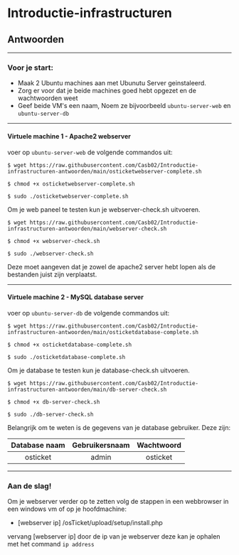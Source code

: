 # Introductie-infrastructuren

## Antwoorden

---

### Voor je start:

- Maak 2 Ubuntu machines aan met Ubunutu Server geinstaleerd.
- Zorg er voor dat je beide machines goed hebt opgezet en de wachtwoorden weet
- Geef beide VM's een naam, Noem ze bijvoorbeeld `ubuntu-server-web` en `ubuntu-server-db`
---

#### Virtuele machine 1 - Apache2 webserver

voer op `ubuntu-server-web` de volgende commandos uit:

    $ wget https://raw.githubusercontent.com/Casb02/Introductie-infrastructuren-antwoorden/main/osticketwebserver-complete.sh

    $ chmod +x osticketwebserver-complete.sh
    
    $ sudo ./osticketwebserver-complete.sh

Om je web paneel te testen kun je webserver-check.sh uitvoeren.

    $ wget https://raw.githubusercontent.com/Casb02/Introductie-infrastructuren-antwoorden/main/webserver-check.sh

    $ chmod +x webserver-check.sh
    
    $ sudo ./webserver-check.sh

Deze moet aangeven dat je zowel de apache2 server hebt lopen als de bestanden juist zijn verplaatst.

---

#### Virtuele machine 2 - MySQL database server

voer op `ubuntu-server-db` de volgende commandos uit:

    $ wget https://raw.githubusercontent.com/Casb02/Introductie-infrastructuren-antwoorden/main/osticketdatabase-complete.sh

    $ chmod +x osticketdatabase-complete.sh
    
    $ sudo ./osticketdatabase-complete.sh

Om je database te testen kun je database-check.sh uitvoeren.

    $ wget https://raw.githubusercontent.com/Casb02/Introductie-infrastructuren-antwoorden/main/db-server-check.sh

    $ chmod +x db-server-check.sh
    
    $ sudo ./db-server-check.sh

Belangrijk om te weten is de gegevens van je database gebruiker.
Deze zijn:

| Database naam | Gebruikersnaam | Wachtwoord |
| :-----------: | :-------------: | :--------: |
| osticket | admin | osticket |

---

### Aan de slag!

Om je webserver verder op te zetten volg de stappen in een webbrowser in een windows vm of op je hoofdmachine:
- [webserver ip] /osTicket/upload/setup/install.php

vervang [webserver ip] door de ip van je webserver deze kan je ophalen met het command `ip address`